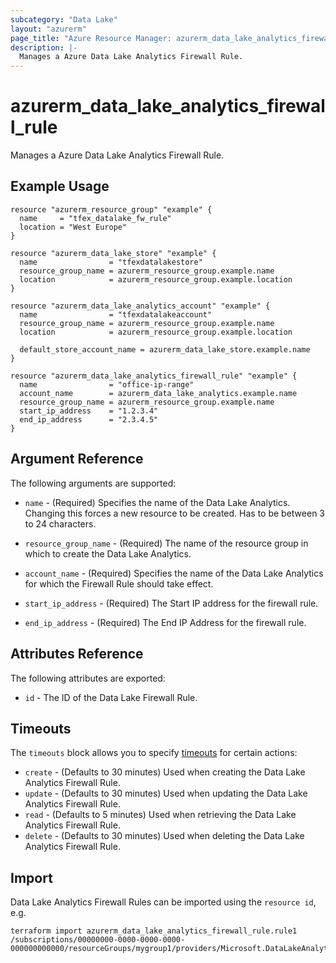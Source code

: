 ```yaml
---
subcategory: "Data Lake"
layout: "azurerm"
page_title: "Azure Resource Manager: azurerm_data_lake_analytics_firewall_rule"
description: |-
  Manages a Azure Data Lake Analytics Firewall Rule.
---
```


# azurerm_data_lake_analytics_firewall_rule

Manages a Azure Data Lake Analytics Firewall Rule.

## Example Usage

```hcl
resource "azurerm_resource_group" "example" {
  name     = "tfex_datalake_fw_rule"
  location = "West Europe"
}

resource "azurerm_data_lake_store" "example" {
  name                = "tfexdatalakestore"
  resource_group_name = azurerm_resource_group.example.name
  location            = azurerm_resource_group.example.location
}

resource "azurerm_data_lake_analytics_account" "example" {
  name                = "tfexdatalakeaccount"
  resource_group_name = azurerm_resource_group.example.name
  location            = azurerm_resource_group.example.location

  default_store_account_name = azurerm_data_lake_store.example.name
}

resource "azurerm_data_lake_analytics_firewall_rule" "example" {
  name                = "office-ip-range"
  account_name        = azurerm_data_lake_analytics.example.name
  resource_group_name = azurerm_resource_group.example.name
  start_ip_address    = "1.2.3.4"
  end_ip_address      = "2.3.4.5"
}
```

## Argument Reference

The following arguments are supported:

* `name` - (Required) Specifies the name of the Data Lake Analytics. Changing this forces a new resource to be created. Has to be between 3 to 24 characters.

* `resource_group_name` - (Required) The name of the resource group in which to create the Data Lake Analytics.

* `account_name` - (Required) Specifies the name of the Data Lake Analytics for which the Firewall Rule should take effect.

* `start_ip_address` - (Required) The Start IP address for the firewall rule.

* `end_ip_address` - (Required) The End IP Address for the firewall rule.

## Attributes Reference

The following attributes are exported:

* `id` - The ID of the Data Lake Firewall Rule.

## Timeouts

The `timeouts` block allows you to specify [timeouts](https://www.terraform.io/docs/configuration/resources.html#timeouts) for certain actions:

* `create` - (Defaults to 30 minutes) Used when creating the Data Lake Analytics Firewall Rule.
* `update` - (Defaults to 30 minutes) Used when updating the Data Lake Analytics Firewall Rule.
* `read` - (Defaults to 5 minutes) Used when retrieving the Data Lake Analytics Firewall Rule.
* `delete` - (Defaults to 30 minutes) Used when deleting the Data Lake Analytics Firewall Rule.

## Import

Data Lake Analytics Firewall Rules can be imported using the `resource id`, e.g.

```shell
terraform import azurerm_data_lake_analytics_firewall_rule.rule1 /subscriptions/00000000-0000-0000-0000-000000000000/resourceGroups/mygroup1/providers/Microsoft.DataLakeAnalytics/accounts/mydatalakeaccount/firewallRules/rule1
```
